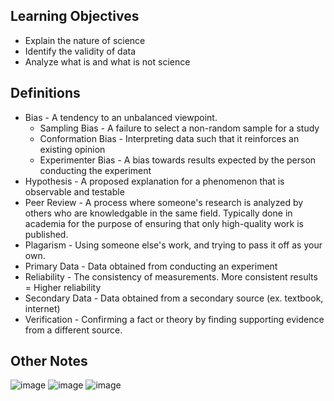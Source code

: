 ## Learning Objectives
- Explain the nature of science
- Identify the validity of data
- Analyze what is and what is not science

## Definitions
* Bias - A tendency to an unbalanced viewpoint.
  * Sampling Bias - A failure to select a non-random sample for a study
  * Conformation Bias - Interpreting data such that it reinforces an existing opinion
  * Experimenter Bias - A bias towards results expected by the person conducting the experiment
* Hypothesis - A proposed explanation for a phenomenon that is observable and testable
* Peer Review - A process where someone's research is analyzed by others who are knowledgable in the same field. Typically done in academia for the purpose of ensuring that only high-quality work is published.
* Plagarism - Using someone else's work, and trying to pass it off as your own.
* Primary Data - Data obtained from conducting an experiment
* Reliability - The consistency of measurements. More consistent results = Higher reliability
* Secondary Data - Data obtained from a secondary source (ex. textbook, internet)
* Verification - Confirming a fact or theory by finding supporting evidence from a different source.

## Other Notes
![image](https://github.com/user-attachments/assets/e311bf7b-ecf9-4628-b36c-ee60170196e3)
![image](https://github.com/user-attachments/assets/9059616a-0f31-42a4-bf5d-549d93401612)
![image](https://github.com/user-attachments/assets/cc722500-1f04-4a31-9f2c-f87cb42985c1)


